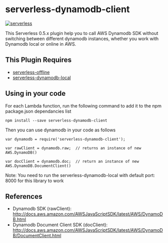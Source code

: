 serverless-dynamodb-client
=================================

[![serverless](http://public.serverless.com/badges/v3.svg)](http://www.serverless.com)

This Serverless 0.5.x plugin help you to call AWS Dynamodb SDK without switching between different dynamodb instances, whether you work with Dynamodb local or online in AWS.

## This Plugin Requires
*  [serverless-offline](https://github.com/dherault/serverless-offline)
*  [serverless-dynamodb-local](https://github.com/99xt/serverless-dynamodb-local)


## Using in your code

For each Lambda function, run the following command to add it to the npm package.json dependancies list

`npm install --save serverless-dynamodb-client`

Then you can use dynamodb in your code as follows

```
var dynamodb = require('serverless-dynamodb-client');

var rawClient = dynamodb.raw;  // returns an instance of new AWS.DynamoDB()

var docClient = dynamodb.doc;  // return an instance of new AWS.DynamoDB.DocumentClient()
```

Note: You need to run the serverless-dynamodb-local with default port: 8000 for this library to work

## References

* Dynamodb SDK (rawClient): http://docs.aws.amazon.com/AWSJavaScriptSDK/latest/AWS/DynamoDB.html
* Dynamodb Document Client SDK (docClient): http://docs.aws.amazon.com/AWSJavaScriptSDK/latest/AWS/DynamoDB/DocumentClient.html
